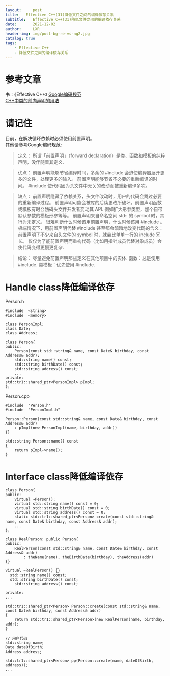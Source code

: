 ```yaml
---
layout:     post
title:   Effective C++(31)降低文件之间的编译依存关系
subtitle:   Effective C++(31)降低文件之间的编译依存关系
date:       2021-12-02
author:     LXR
header-img: img/post-bg-re-vs-ng2.jpg
catalog: true
tags:
    - Effective C++
    - 降低文件之间的编译依存关系
---
```


# 参考文章
书：《Effective C++》
[Google编码规范](https://zh-google-styleguide.readthedocs.io/en/latest/google-cpp-styleguide/headers/#forward-declarations)  
[C++中类的前向声明的用法](https://www.cnblogs.com/zhaojk2010/p/5789354.html)

# 请记住
目前，在解决循环依赖时必须使用前置声明。  
其他请参考Google编码规范: 
> 定义：
所谓「前置声明」（forward declaration）是类、函数和模板的纯粹声明，没伴随着其定义.

> 优点：
前置声明能够节省编译时间，多余的 #include 会迫使编译器展开更多的文件，处理更多的输入。
前置声明能够节省不必要的重新编译的时间。 #include 使代码因为头文件中无关的改动而被重新编译多次。

> 缺点：
前置声明隐藏了依赖关系，头文件改动时，用户的代码会跳过必要的重新编译过程。
前置声明可能会被库的后续更改所破坏。前置声明函数或模板有时会妨碍头文件开发者变动其 API. 例如扩大形参类型，加个自带默认参数的模板形参等等。
前置声明来自命名空间 std:: 的 symbol 时，其行为未定义。
很难判断什么时候该用前置声明，什么时候该用 #include 。极端情况下，用前置声明代替 #include 甚至都会暗暗地改变代码的含义：
前置声明了不少来自头文件的 symbol 时，就会比单单一行的 include 冗长。
仅仅为了能前置声明而重构代码（比如用指针成员代替对象成员）会使代码变得更慢更复杂.

> 结论：
尽量避免前置声明那些定义在其他项目中的实体.
函数：总是使用 #include.
类模板：优先使用 #include.

# Handle class降低编译依存
Person.h  
```
#include  <string>
#include  <memory>

class PersonImpl;
class Date;
class Address;

class Person{
public:
    Person(const std::string& name, const Date& birthday, const Address& addr);
    std::string name() const;
    std::string birthDate() const;
    std::string address() const;
    ...
private:
std::tr1::shared_ptr<PersonImpl> pImpl;
};
```
Person.cpp  
```
#include  "Person.h"
#include  "PersonImpl.h"

Person::Person(const std::string& name, const Date& birthday, const Address& addr)
    : pImpl(new PersonImpl(name, birthday, addr))
{}

std::string Person::name() const
{
    return pImpl->name();
}
```

# Interface class降低编译依存
```
class Person{
public:
    virtual ~Person();
    virtual std::string name() const = 0;
    virtual std::string birthDate() const = 0;
    virtual std::string address() const = 0;
    static std::tr1::shared_ptr<Person> create(const std::string& name, const Date& birthday, const Address& addr);
    ...
};

class RealPerson: public Person{
public:
    RealPerson(const std::string& name, const Date& birthday, const Address& addr)
        : theName(name), theBirthDate(birthday), theAddress(addr)
{}

virtual ~RealPerson() {}
  std::string name() const;
  std::string birthDate() const;
    std::string address() const;

private:
...

std::tr1::shared_ptr<Person> Person::create(const std::string& name, const Date& birthday, const Address& addr)
{
    return std::tr1::shared_ptr<Person>(new RealPerson(name, birthday, addr);
}

// 用户代码
std::string name;
Date dateOfBirth;
Address address;

std::tr1::shared_ptr<Person> pp(Person::create(name, dateOfBirth, address));
...

```
